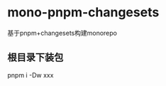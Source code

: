 <!--
 * @Author: tanka 
 * @Date: 2023-01-17 10:52:15
 * @LastEditors: tanka 
 * @LastEditTime: 2023-03-02 20:28:41
 * @FilePath: /mono-pnpm-changesets/README.md
 * @Description: 这是默认设置,请设置`customMade`, 打开koroFileHeader查看配置 进行设置: https://github.com/OBKoro1/koro1FileHeader/wiki/%E9%85%8D%E7%BD%AE
-->
# mono-pnpm-changesets
基于pnpm+changesets构建monorepo

## 根目录下装包
pnpm i -Dw xxx 

